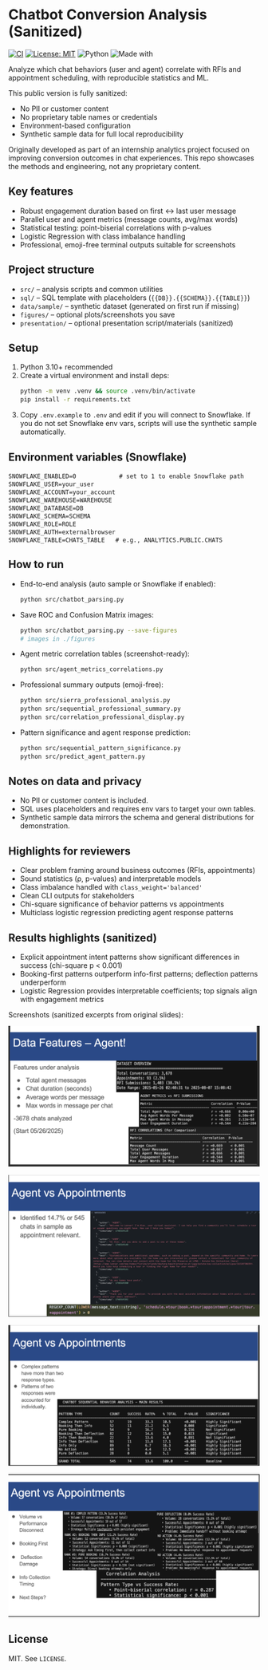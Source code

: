 Chatbot Conversion Analysis (Sanitized)
======================================

[![CI](https://github.com/jrodr995/chatbot-conversion-analysis/actions/workflows/ci.yml/badge.svg)](https://github.com/jrodr995/chatbot-conversion-analysis/actions)
[![License: MIT](https://img.shields.io/badge/License-MIT-yellow.svg)](LICENSE)
![Python](https://img.shields.io/badge/Python-3.10%2B-blue)
![Made with](https://img.shields.io/badge/Made%20with-Python-3776AB)

Analyze which chat behaviors (user and agent) correlate with RFIs and appointment scheduling, with reproducible statistics and ML.

This public version is fully sanitized:
- No PII or customer content
- No proprietary table names or credentials
- Environment-based configuration
- Synthetic sample data for full local reproducibility

Originally developed as part of an internship analytics project focused on improving conversion outcomes in chat experiences. This repo showcases the methods and engineering, not any proprietary content.

Key features
------------
- Robust engagement duration based on first ↔ last user message
- Parallel user and agent metrics (message counts, avg/max words)
- Statistical testing: point-biserial correlations with p-values
- Logistic Regression with class imbalance handling
- Professional, emoji-free terminal outputs suitable for screenshots

Project structure
-----------------
- `src/` – analysis scripts and common utilities
- `sql/` – SQL template with placeholders (`{{DB}}.{{SCHEMA}}.{{TABLE}}`)
- `data/sample/` – synthetic dataset (generated on first run if missing)
- `figures/` – optional plots/screenshots you save
- `presentation/` – optional presentation script/materials (sanitized)

Setup
-----
1. Python 3.10+ recommended
2. Create a virtual environment and install deps:
   ```bash
   python -m venv .venv && source .venv/bin/activate
   pip install -r requirements.txt
   ```
3. Copy `.env.example` to `.env` and edit if you will connect to Snowflake. If you do not set Snowflake env vars, scripts will use the synthetic sample automatically.

Environment variables (Snowflake)
---------------------------------
```
SNOWFLAKE_ENABLED=0            # set to 1 to enable Snowflake path
SNOWFLAKE_USER=your_user
SNOWFLAKE_ACCOUNT=your_account
SNOWFLAKE_WAREHOUSE=WAREHOUSE
SNOWFLAKE_DATABASE=DB
SNOWFLAKE_SCHEMA=SCHEMA
SNOWFLAKE_ROLE=ROLE
SNOWFLAKE_AUTH=externalbrowser
SNOWFLAKE_TABLE=CHATS_TABLE   # e.g., ANALYTICS.PUBLIC.CHATS
```

How to run
----------
- End-to-end analysis (auto sample or Snowflake if enabled):
  ```bash
  python src/chatbot_parsing.py
  ```

- Save ROC and Confusion Matrix images:
  ```bash
  python src/chatbot_parsing.py --save-figures
  # images in ./figures
  ```

- Agent metric correlation tables (screenshot-ready):
  ```bash
  python src/agent_metrics_correlations.py
  ```

- Professional summary outputs (emoji-free):
  ```bash
  python src/sierra_professional_analysis.py
  python src/sequential_professional_summary.py
  python src/correlation_professional_display.py
  ```

- Pattern significance and agent response prediction:
  ```bash
  python src/sequential_pattern_significance.py
  python src/predict_agent_pattern.py
  ```

Notes on data and privacy
-------------------------
- No PII or customer content is included.
- SQL uses placeholders and requires env vars to target your own tables.
- Synthetic sample data mirrors the schema and general distributions for demonstration.

Highlights for reviewers
------------------------
- Clear problem framing around business outcomes (RFIs, appointments)
- Sound statistics (ρ, p-values) and interpretable models
- Class imbalance handled with `class_weight='balanced'`
- Clean CLI outputs for stakeholders
- Chi-square significance of behavior patterns vs appointments
- Multiclass logistic regression predicting agent response patterns

Results highlights (sanitized)
------------------------------
- Explicit appointment intent patterns show significant differences in success (chi-square p < 0.001)
- Booking-first patterns outperform info-first patterns; deflection patterns underperform
- Logistic Regression provides interpretable coefficients; top signals align with engagement metrics

Screenshots (sanitized excerpts from original slides):

![Agent vs Appointments examples](presentation/screenshots/agent_vs_appt_examples.png)

![Pattern results table](presentation/screenshots/pattern_results_table.png)

![Agent vs Appointments highlights](presentation/screenshots/agent_vs_appt_highlights.png)

![Agent metrics overview](presentation/screenshots/agent_metrics_overview.png)

License
-------
MIT. See `LICENSE`.

